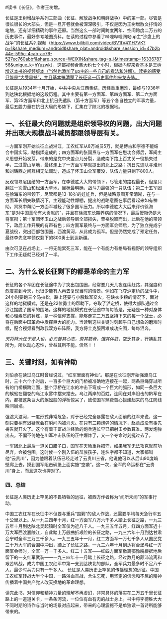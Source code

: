 \#读书《长征》，作者王树增。

长征是王树增战争系列三部曲（长征、解放战争和朝鲜战争）中的第一部。尽管是很长很长的大部头，但是一旦开卷就会被深深吸引，不仅是因为王树增散文抒情的笔触，还有详细精确的事件还原。当然这么一部时间跨度两年、空间跨度二万五的历史事件，最好参考地图资料。在读的过程中参看了哔哩哔哩网站up主“沙盘上的战争”的长征系列视频（https://www.bilibili.com/video/BV1fV411H7VK?p=1&share_medium=android&share_plat=android&share_session_id=47b2b44e-595c-4cab-ac76-527ec760abbf&share_source=WEIXIN&share_tag=s_i&timestamp=1633678756&unique_k=hYuzwk），这部视频合集大约七个小时，根据内容来看基本是王树增这本书的视频版本（当然也添加了up主的一些自己的看法和注解）。读完的感受只能是“大受震撼”，并且基本搞清楚了长征这一历史事件的来龙去脉。

长征是从1934年十月开始，中共中央从江西集结，历经重重磨难，最终与1936年到达陕北根据地的这段历程。其中主要有第一方面军、第四方面军、第二六方面军、第25方面军和北上抗日先遣队（第十方面军）等五个各自独立的军事力量，最后五股力量在抗日大局的形势下，汇集在了陕北的根据地。

## 一、长征最大的问题就是组织领导权的问题，出大问题并出现大规模战斗减员都跟领导层有关。

一方面军刚开始长征血战湘江，工农红军从8万减员5万，就是博古和李德不能结合中国实际，瞎指挥造成的；四方面军的张国焘与一方面军在懋功会师后，军阀主义思想开始发芽，带来的是党中央差点儿分裂，造成南下路上百丈关一役损失过半，三过雪山草地，最终走上了一方面军早就提出的北上之路；抗日先遣队寻淮州和刘畴西之间互相无法调动，造成了怀玉山全军覆没，队伍力量只剩下800人。

反观领导层团结的一方面军，在李德胜大大的带领下，尽管走的路程最长，但是只翻过一次雪山和松潘大草地，目标最明确，战斗力最强的一只队伍；第二十五军团在徐海东的带领下，尽管都是13-18岁的娃娃兵，但是战略意图非常清晰，在与一方面军长期失联情况下，主观能动性爆棚，提出的战略意图在事后看起来如有神助，冥冥中帮助一方面军减轻了很多国军压力。所以李德胜大大后来评价徐海东“是对中国革命有大贡献的”，并且在徐海东长期养病的情况下，最后授衔仍是大将军衔；第十军团怀玉山之战后领导层全部损失，粟裕脱颖而出，此后在他的带领下，敌后工作开展的有声有色；四方面军最终与一方面军会师后，为了独立完成宁夏战役，突出西部包围圈，西渡黄河，从此成为孤军。但是仍然完成了预定任务，最终李先念率领仅剩下的800勇士到达新疆。

由次可见在战场上，一将无能累死三军，能在一个有能力有格局有视野的领导组织下工作无疑就已经对了一半。

## 二、为什么说长征剩下的都是革命的主力军

长征的各个军团在长征途中为了突出包围圈，经常要几天几夜连续赶路，其强度和烈度拿到今天，也很少能有人再去复现当时的情景。例如在飞夺泸定桥的战斗中，24小时要跑三个马拉松，路上还要与小股敌军交火，在缺衣少粮的情况下，面对这样的地狱模式，还是在22位勇士的帮助下，夺取了泸定桥，使得大部队通过金沙江摆脱了国军的围堵。这样的地狱模式在长征途中每每皆是，无疑是一种对身体和心理素质的锤炼，是一种信仰支撑，能够走完二万五坚持下来的每一个战士，必将在后面中国革命中发挥巨大的能力。当读到这些关键时刻超乎自己想象的磨难时候，配合视频看到敌我双方布阵图，我方将士克服困难成功突围，每每泪奔。

*天将降大任于是人也，必先苦其心志，劳其筋骨，饿其体肤*，空乏其身，行拂乱其所为，所以动心忍性，曾益其所不能。信然！！

## 三、关键时刻，如有神助

刘伯承在读过乌江时曾经说过，“红军里面有神仙”。那是在长征刚开始强渡乌江时，三十六个小时后，一百多个巨大的门桥被准确地连接在一起，两条巨绳穿过所有的门桥横跨江面，整个浮桥在江水的冲击下弯成一个巨大的弧形，如同一条巨大的蜈蚣在翻卷的乌江水雾中摆来摆去。乌江两岸的百姓，连同在对岸阻击的黔军在内，都被这条巨大的蜈蚣般的浮桥惊呆了，致使国军煞费苦心搭建起来的乌江防线瞬间崩塌。

强渡大渡河，一度形式非常危急，对于已经完全暴露在敌人面前的红军来说，这一刻只要稍有迟疑就会在瞬间内被消灭。在只有三颗炮弹的情况下，赵章成没有事先祷告就开火了。这个有着丰富战斗经验的炮兵连长早已把射击参数算准。两发炮弹出去，不偏不倚地在川军冲击队伍的正中爆炸了，又一个夺命时刻挺过去了。

一军团北上最后一道关口腊子口，国军在天险重兵把守，如果我军无法攻克就前功尽弃，会被包围。这时候一个刚入伍的苗族孩子，连名字都不知道，大家都叫他“云贵川”，因为他跟着队伍已经走过了云贵川三省，他说他可以从后山90度峭壁爬上去，摸到国军阻击碉堡上面实施“空袭”。这一次，全军的命运都在“云贵川”身上，而且这次也押对了。

### 四、总结

长征是人类历史上罕见的不畏牺牲的远征，被西方作者称为“闻所未闻”的军事行动。

中国工农红军在长征中不但要与重兵“围剿”的敌人作战，还需要平均每天急行军五十公里以上。从一九三四年十月，红一方面军八万六千多人踏上长征之路，一九三五年十月到达陕北吴起镇时全军仅为近八千人。一九三五年五月，红四方面军近十万大军西渡嘉陵江，自此踏上万般曲折艰险的长征之路，一九三六年十月到达甘肃会宁时全军三万三千多人。一九三五年十一月，红二方面军一万七千多人从国民党三十万大军的合围中冲出，踏上了长征之路，一九三六年十月到达将台堡与红一方面军会师时，全军一万一千多人。红二十五军——红四方面军撤离鄂豫皖根据地后留下的一支红军武装——一九三四年十一月踏上长征之路，经过数月的颠沛流离和艰苦转战，成为中国工农红军中第一支到达陕北的部队，全军兵力最多时不足八千人，最少时兵力只有一千多人。 长征是人类历史上罕见的传播理想的远征。中国工农红军转战大半个中国，一路浴血奋战，舍生忘死，用坚定的信念和不屈的精神传播着中国共产党人改天换地的革命理想。

读完此书，对信仰和精神力量的理解不再虚幻，非常具体的落实在二万五千里长征路上的一道道关卡，一条条河流，一位位有血有肉的战士身上。书中将李德胜大大不同时期的诗作与当时的场景对应起来，带来的心理震撼不是单独读一首诗所能够带来的。